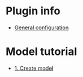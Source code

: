 # Plugin info
- [General configuration](https://github.com/toxicity188/BetterModel/wiki/General-configuration)

# Model tutorial
- [1. Create model](https://github.com/toxicity188/BetterModel/wiki/Create-your-own-model-using-BlockBench)